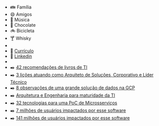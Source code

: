 
- :family: Família
- :smile: Amigos
- :musical_note: Música
- :chocolate_bar: Chocolate
- :bike: Bicicleta
- :cocktail: Whisky
-
- :bookmark_tabs: [Currículo](https://jdsc.me/cv.pdf)
- :bookmark_tabs: [Linkedin](https://www.linkedin.com/in/jdscme/)
-
- :black_nib: [42 recomendações de livros de TI](https://jdsc.me/42-livros/)
- :black_nib: [3 lições atuando como Arquiteto de Soluções, Corporativo e Líder Técnico]([https://jdsc.me/42-livros/](https://jdsc.me/3-licoes/))
- :black_nib: [8 observações de uma grande solução de dados na GCP](https://jdsc.me/8-gcp/)
- :black_nib: [Arquitetura e Engenharia para maturidade da TI](https://jdsc.me/mat/)
- :black_nib: [32 tecnologias para uma PoC de Microsserviços](https://jdsc.me/ms-poc/)
- :black_nib: [7 milhões de usuários impactados por esse software](https://jdsc.me/7m/)
- :black_nib: [141 milhões de usuários impactados por esse software](https://jdsc.me/141m/)
